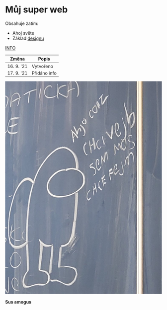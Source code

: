 # Můj super web
Obsahuje zatím:
* Ahoj světe
* Základ [designu](https://cs.wikipedia.org/wiki/Design)

[INFO](./secret/info.html)

**Změna** | **Popis**
--------- | -----------
16. 9. '21 | Vytvořeno
17. 9. '21 | Přidáno info

![Sus](/sus.jpg)

**Sus amogus**